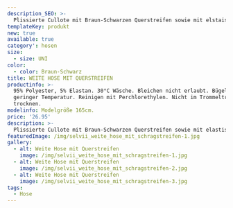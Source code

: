 ```yaml
---
description_SEO: >-
  Plissierte Cullote mit Braun-Schwarzen Querstreifen sowie mit elstaischem Bund und Gürtel in Lederoptik von selvii.
templateKey: produkt
new: true
available: true
category': hosen
size:
  - size: UNI
color:
  - color: Braun-Schwarz
title: WEITE HOSE MIT QUERSTREIFEN
productinfo: >-
  95% Polyester, 5% Elastan. 30°C Wäsche. Bleichen nicht erlaubt. Bügeln mit
  geringer Temperatur. Reinigen mit Perchlorethylen. Nicht im Trommeltrockner
  trocknen.
modelinfo: Modelgröße 165cm.
price: '26.95'
description: >-
  Plissierte Cullote mit Braun-Schwarzen Querstreifen sowie mit elastischem Bund und Gürtel in Lederoptik. Beinlänge 95cm
featuredImage: /img/selvii_weite_hose_mit_schragstreifen-1.jpg
gallery:
  - alt: Weite Hose mit Querstreifen
    image: /img/selvii_weite_hose_mit_schragstreifen-1.jpg
  - alt: Weite Hose mit Querstreifen
    image: /img/selvii_weite_hose_mit_schragstreifen-2.jpg
  - alt: Weite Hose mit Querstreifen
    image: /img/selvii_weite_hose_mit_schragstreifen-3.jpg
tags:
  - Hose
---
```


